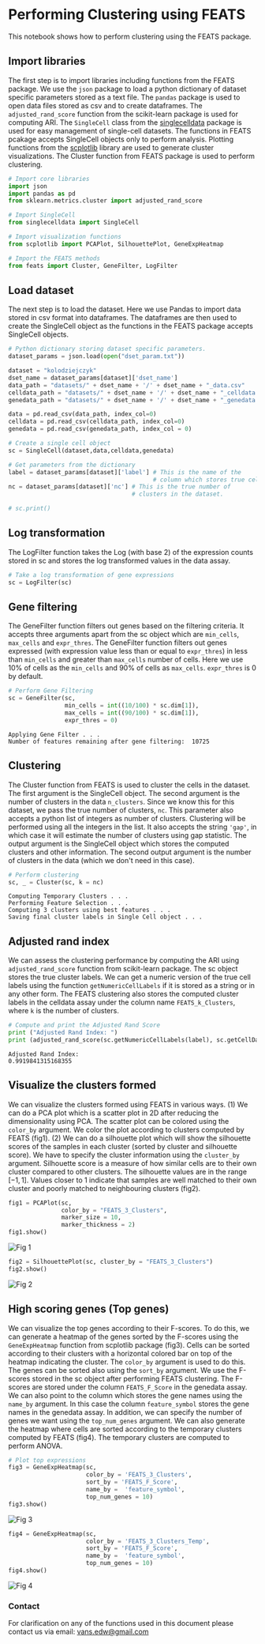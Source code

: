 # Performing Clustering using FEATS

This notebook shows how to perform clustering using the FEATS package.

## Import libraries

The first step is to import libraries including functions from the FEATS package. We use the `json` package to load a python dictionary of dataset specific parameters stored as a text file. The `pandas` package is used to open data files stored as csv and to create dataframes. The `adjusted_rand_score` function from the scikit-learn package is used for computing ARI. The `SingleCell` class from the [singlecelldata](https://github.com/edwinv87/singlecell) package is used for easy management of single-cell datasets. The functions in FEATS pcakage accepts SingleCell objects only to perform analysis. Plotting functions from the [scplotlib](https://github.com/edwinv87/scplotlib) library are used to generate cluster visualizations. The Cluster function from FEATS package is used to perform clustering.

```python
# Import core libraries
import json
import pandas as pd
from sklearn.metrics.cluster import adjusted_rand_score

# Import SingleCell
from singlecelldata import SingleCell

# Import visualization functions
from scplotlib import PCAPlot, SilhouettePlot, GeneExpHeatmap

# Import the FEATS methods
from feats import Cluster, GeneFilter, LogFilter

```

## Load dataset

The next step is to load the dataset. Here we use Pandas to import data stored in csv format into dataframes. The dataframes are then used to create the SingleCell object as the functions in the FEATS package accepts SingleCell objects.

```python
# Python dictionary storing dataset specific parameters.
dataset_params = json.load(open("dset_param.txt"))

dataset = "kolodziejczyk"
dset_name = dataset_params[dataset]['dset_name']
data_path = "datasets/" + dset_name + '/' + dset_name + "_data.csv"
celldata_path = "datasets/" + dset_name + '/' + dset_name + "_celldata.csv"
genedata_path = "datasets/" + dset_name + '/' + dset_name + "_genedata.csv"

data = pd.read_csv(data_path, index_col=0)
celldata = pd.read_csv(celldata_path, index_col=0)
genedata = pd.read_csv(genedata_path, index_col = 0)

# Create a single cell object
sc = SingleCell(dataset,data,celldata,genedata)

# Get parameters from the dictionary
label = dataset_params[dataset]['label'] # This is the name of the
                                         # column which stores true cell labels.
nc = dataset_params[dataset]['nc'] # This is the true number of
                                   # clusters in the dataset.

# sc.print()
```

## Log transformation

The LogFilter function takes the Log (with base 2) of the expression counts stored in sc and stores the log transformed values in the data assay.

```python
# Take a log transformation of gene expressions
sc = LogFilter(sc)
```

## Gene filtering

The GeneFilter function filters out genes based on the filtering criteria. It accepts three arguments apart from the sc object which are `min_cells`, `max_cells` and `expr_thres`. The GeneFilter function filters out genes expressed (with expression value less than or equal to `expr_thres`) in less than `min_cells` and greater than `max_cells` number of cells. Here we use 10% of cells as the `min_cells` and 90% of cells as `max_cells`. `expr_thres` is 0 by default.

```python
# Perform Gene Filtering
sc = GeneFilter(sc,
                min_cells = int((10/100) * sc.dim[1]),
                max_cells = int((90/100) * sc.dim[1]),
                expr_thres = 0)
```

    Applying Gene Filter . . .
    Number of features remaining after gene filtering:  10725
    

## Clustering

The Cluster function from FEATS is used to cluster the cells in the dataset. The first argument is the SingleCell object. The second argument is the number of clusters in the data `n_clusters`. Since we know this for this dataset, we pass the true number of clusters, `nc`. This parameter also accepts a python list of integers as number of clusters. Clustering will be performed using all the integers in the list. It also accepts the string `'gap'`, in which case it will estimate the number of clusters using gap statistic. The output argument is the SingleCell object which stores the computed clusters and other information. The second output argument is the number of clusters in the data (which we don't need in this case).

```python
# Perform clustering
sc, _ = Cluster(sc, k = nc)
```

    Computing Temporary Clusters . . .
    Performing Feature Selection . . .
    Computing 3 clusters using best features . . .
    Saving final cluster labels in Single Cell object . . .
    

## Adjusted rand index

We can assess the clustering performance by computing the ARI using `adjusted_rand_score` function from scikit-learn package. The sc object stores the true cluster labels. We can get a numeric version of the true cell labels using the function `getNumericCellLabels` if it is stored as a string or in any other form. The FEATS clustering also stores the computed cluster labels in the celldata assay under the column name `FEATS_k_Clusters`, where `k` is the number of clusters. 

```python
# Compute and print the Adjusted Rand Score
print ("Adjusted Rand Index: ")
print (adjusted_rand_score(sc.getNumericCellLabels(label), sc.getCellData("FEATS_3_Clusters")))
```

    Adjusted Rand Index: 
    0.9919841315168355
    

## Visualize the clusters formed

We can visualize the clusters formed using FEATS in various ways. (1) We can do a PCA plot which is a scatter plot in 2D after reducing the dimensionality using PCA. The scatter plot can be colored using the `color_by` argument. We color the plot according to clusters computed by FEATS (fig1). (2) We can do a silhouette plot which will show the silhouette scores of the samples in each cluster (sorted by cluster and silhouette score). We have to specify the cluster information using the `cluster_by` argument. Silhouette score is a measure of how similar cells are to their own cluster compared to other clusters. The silhouette values are in the range $[-1, 1]$. Values closer to 1 indicate that samples are well matched to their own cluster and poorly matched to neighbouring clusters (fig2).

```python
fig1 = PCAPlot(sc,
               color_by = "FEATS_3_Clusters",
               marker_size = 10,
               marker_thickness = 2)
fig1.show()
```

![Fig 1](fig1.png)

```python
fig2 = SilhouettePlot(sc, cluster_by = "FEATS_3_Clusters")
fig2.show()
```

![Fig 2](fig2.png)

## High scoring genes (Top genes)

We can visualize the top genes according to their F-scores. To do this, we can generate a heatmap of the genes sorted by the F-scores using the `GeneExpHeatmap` function from scplotlib package (fig3). Cells can be sorted according to their clusters with a horizontal colored bar on top of the heatmap indicating the cluster. The `color_by` argument is used to do this. The genes can be sorted also using the `sort_by` argument. We use the F-scores stored in the sc object after performing FEATS clustering. The F-scores are stored under the column `FEATS_F_Score` in the genedata assay. We can also point to the column which stores the gene names using the `name_by` argument. In this case the column `feature_symbol` stores the gene names in the genedata assay. In addition, we can specify the number of genes we want using the `top_num_genes` argument. We can also generate the heatmap where cells are sorted according to the temporary clusters computed by FEATS (fig4). The temporary clusters are computed to perform ANOVA.

```python
# Plot top expressions
fig3 = GeneExpHeatmap(sc,
                      color_by = 'FEATS_3_Clusters',
                      sort_by = 'FEATS_F_Score',
                      name_by =  'feature_symbol',
                      top_num_genes = 10)
fig3.show()
```

![Fig 3](fig3.png)

```python
fig4 = GeneExpHeatmap(sc,
                      color_by = 'FEATS_3_Clusters_Temp',
                      sort_by = 'FEATS_F_Score',
                      name_by =  'feature_symbol',
                      top_num_genes = 10)
fig4.show()
```

![Fig 4](fig4.png)

### Contact

For clarification on any of the functions used in this document please contact us via email: vans.edw@gmail.com
